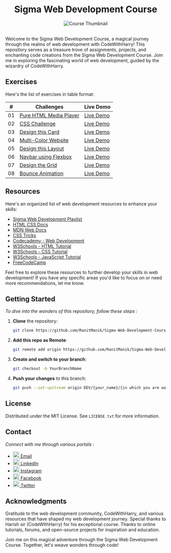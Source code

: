 
<div align="center">
  <h1>Sigma Web Development Course</h1>
  <img src="https://img.youtube.com/vi/tVzUXW6siu0/maxresdefault.jpg" alt="Course Thumbnail">  
</div>
</br>

Welcome to the Sigma Web Development Course, a magical journey through the realms of web development with CodeWithHarry! This repository serves as a treasure trove of assignments, projects, and enchanting code creations from the Sigma Web Development Course. Join me in exploring the fascinating world of web development, guided by the wizardry of CodeWithHarry.

## Exercises

Here's the list of exercises in table format:

| #  | Challenges                                                                             | Live Demo                                                                                                                              |
|:--:|----------------------------------------------------------------------------------------|----------------------------------------------------------------------------------------------------------------------------------------|
| 01 | [Pure HTML Media Player](Exercise%201%20-%20Pure%20HTML%20Media%20Player)                                | [Live Demo](https://ranitmanik.github.io/sigma-Web-Development-Course/Exercise%201%20-%20Pure%20HTML%20Media%20Player/index.html)              |
| 02 | [CSS Challenge](Exercise%202%20-%20CSS%20Challenge)                | [Live Demo](https://ranitmanik.github.io/sigma-Web-Development-Course/Exercise%202%20-%20CSS%20Challenge/index.html)      |
| 03 | [Design this Card](Exercise%203%20-%20Design%20this%20Card)      | [Live Demo](https://ranitmanik.github.io/sigma-Web-Development-Course/Exercise%203%20-%20Design%20this%20Card/index.html) |
| 04 | [Multi-Color Website](Exercise%204%20-%20Multi%20Color%20Website)              | [Live Demo](https://ranitmanik.github.io/sigma-Web-Development-Course/Exercise%204%20-%20Multi%20Color%20Website/)     |
| 05 | [Design this Layout](Exercise%205%20-%20Design%20this%20Layout)                            | [Live Demo](https://ranitmanik.github.io/sigma-Web-Development-Course/Exercise%205%20-%20Design%20this%20Layout/)          |
| 06 | [Navbar using Flexbox](Exercise%206%20-%20Navbar%20using%20Flexbox)                    | [Live Demo](https://ranitmanik.github.io/sigma-Web-Development-Course/Exercise%206%20-%20Navbar%20using%20Flexbox/)        |
| 07 | [Design the Grid](Exercise%207%20-%20Design%20the%20Grid) | [Live Demo](https://ranitmanik.github.io/sigma-Web-Development-Course/Exercise%207%20-%20Design%20the%20Grid/)   |
| 08 | [Bounce Animation](Exercise%208%20-%20Bounce%20Animation) | [Live Demo](https://ranitmanik.github.io/sigma-Web-Development-Course/Exercise%208%20-%20Bounce%20Animation/)   |


## Resources
Here's an organized list of web development resources to enhance your skills:

- [Sigma Web Development Playlist](https://youtube.com/playlist?list=PLu0W_9lII9agq5TrH9XLIKQvv0iaF2X3w&si=U5uXbXw3fv9vydVo)
- [HTML CSS Docs](https://ranitmanik.github.io/HTML-CSS-Docs/Writerside/website-files/getting-started.html)
- [MDN Web Docs](https://developer.mozilla.org/en-US/docs/Web/)
- [CSS Tricks](https://css-tricks.com/)
- [Codecademy - Web Development](https://www.codecademy.com/learn/introduction-to-web-development)
- [W3Schools - HTML Tutorial](https://www.w3schools.com/html/)
- [W3Schools - CSS Tutorial](https://www.w3schools.com/css/)
- [W3Schools - JavaScript Tutorial](https://www.w3schools.com/js/)
- [FreeCodeCamp](https://www.freecodecamp.org/)

Feel free to explore these resources to further develop your skills in web development! If you have any specific areas you'd like to focus on or need more recommendations, let me know.

## Getting Started

_To dive into the wonders of this repository, follow these steps :_

1. **Clone** the repository:

   ```bash
   git clone https://github.com/RanitManik/Sigma-Web-Development-Course.git
   ```

2. **Add this repo as Remote**:

   ```bash
   git remote add origin https://github.com/RanitManik/Sigma-Web-Development-Course.git
   ```

3. **Create and switch to your branch**:

   ```bash
   git checkout -b YourBranchName
   ```

4. **Push your changes** to this branch:

   ```bash
   git push --set-upstream origin DEV/{your_name}/{in which you are working on}
   ```

## License

Distributed under the MIT License. See `LICENSE.txt` for more information.

## Contact

_Connect with me through various portals :_

- [<img src="https://cdn4.iconfinder.com/data/icons/social-media-logos-6/512/112-gmail_email_mail-512.png" width="20" /> Email](mailto:ranitmanik.dev@gmail.com)
- [<img src="https://upload.wikimedia.org/wikipedia/commons/thumb/c/ca/LinkedIn_logo_initials.png/480px-LinkedIn_logo_initials.png" width="20" /> LinkedIn](https://www.linkedin.com/in/ranit-manik/)
- [<img src="https://upload.wikimedia.org/wikipedia/commons/thumb/a/a5/Instagram_icon.png/600px-Instagram_icon.png" width="20" /> Instagram](https://www.instagram.com/ranit_manik_/)
- [<img src="https://upload.wikimedia.org/wikipedia/commons/6/6c/Facebook_Logo_2023.png" width="20" /> Facebook](https://www.facebook.com/RanitKumarManik/)
- [<img src="https://upload.wikimedia.org/wikipedia/commons/thumb/6/6f/Logo_of_Twitter.svg/512px-Logo_of_Twitter.svg.png" width="20" /> Twitter](https://twitter.com/RANIT_MANIK)

## Acknowledgments

Gratitude to the web development community, CodeWithHarry, and various resources that have shaped my web development journey. Special thanks to Harish sir (CodeWithHarry) for his exceptional course. Thanks to online tutorials, forums, and open-source projects for inspiration and education.

Join me on this magical adventure through the Sigma Web Development Course. Together, let's weave wonders through code!
